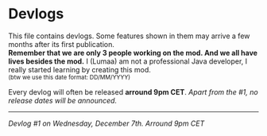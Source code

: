 # Devlogs  
This file contains devlogs. Some features shown in them may arrive a few months after its first publication.  
**Remember that we are only 3 people working on the mod. And we all have lives besides the mod.** I (Lumaa) am not a professional Java developer, I really started learning by creating this mod.  
<sup>(btw we use this date format: DD/MM/YYYY)</sup>  

Every devlog will often be released **arround 9pm CET**.
*Apart from the #1, no release dates will be announced.*

* * *

*Devlog #1 on Wednesday, December 7th. Arround 9pm CET*